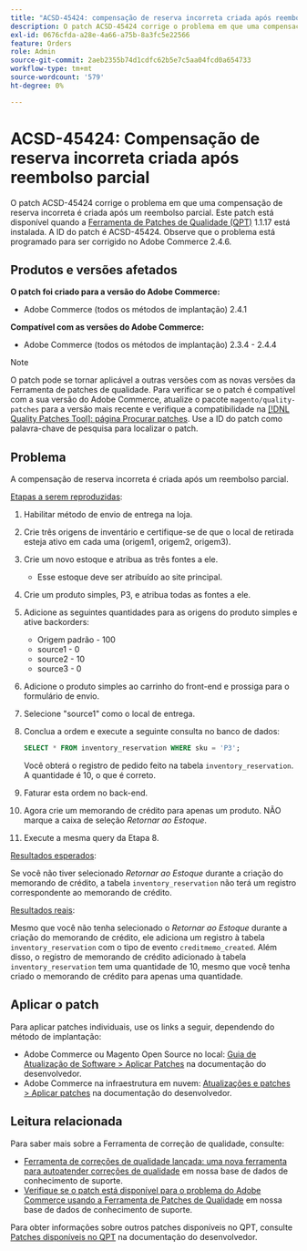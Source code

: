 ```yaml
---
title: "ACSD-45424: compensação de reserva incorreta criada após reembolso parcial"
description: O patch ACSD-45424 corrige o problema em que uma compensação de reserva incorreta é criada após um reembolso parcial. Este patch está disponível quando a [Ferramenta de correções de qualidade (QPT)](/help/announcements/adobe-commerce-announcements/magento-quality-patches-released-new-tool-to-self-serve-quality-patches.md) 1.1.17 está instalada. A ID do patch é ACSD-45424. Observe que o problema está programado para ser corrigido no Adobe Commerce 2.4.6.
exl-id: 0676cfda-a28e-4a66-a75b-8a3fc5e22566
feature: Orders
role: Admin
source-git-commit: 2aeb2355b74d1cdfc62b5e7c5aa04fcd0a654733
workflow-type: tm+mt
source-wordcount: '579'
ht-degree: 0%

---
```


# ACSD-45424: Compensação de reserva incorreta criada após reembolso parcial

O patch ACSD-45424 corrige o problema em que uma compensação de reserva incorreta é criada após um reembolso parcial. Este patch está disponível quando a [Ferramenta de Patches de Qualidade (QPT)](/help/announcements/adobe-commerce-announcements/magento-quality-patches-released-new-tool-to-self-serve-quality-patches.md) 1.1.17 está instalada. A ID do patch é ACSD-45424. Observe que o problema está programado para ser corrigido no Adobe Commerce 2.4.6.

## Produtos e versões afetados

**O patch foi criado para a versão do Adobe Commerce:**

* Adobe Commerce (todos os métodos de implantação) 2.4.1

**Compatível com as versões do Adobe Commerce:**

* Adobe Commerce (todos os métodos de implantação) 2.3.4 - 2.4.4

>[!NOTE]
>
>O patch pode se tornar aplicável a outras versões com as novas versões da Ferramenta de patches de qualidade. Para verificar se o patch é compatível com a sua versão do Adobe Commerce, atualize o pacote `magento/quality-patches` para a versão mais recente e verifique a compatibilidade na [[!DNL Quality Patches Tool]: página Procurar patches](https://experienceleague.adobe.com/tools/commerce-quality-patches/index.html). Use a ID do patch como palavra-chave de pesquisa para localizar o patch.

## Problema

A compensação de reserva incorreta é criada após um reembolso parcial.

<u>Etapas a serem reproduzidas</u>:

1. Habilitar método de envio de entrega na loja.
1. Crie três origens de inventário e certifique-se de que o local de retirada esteja ativo em cada uma (origem1, origem2, origem3).
1. Crie um novo estoque e atribua as três fontes a ele.
   * Esse estoque deve ser atribuído ao site principal.
1. Crie um produto simples, P3, e atribua todas as fontes a ele.
1. Adicione as seguintes quantidades para as origens do produto simples e ative backorders:
   * Origem padrão - 100
   * source1 - 0
   * source2 - 10
   * source3 - 0
1. Adicione o produto simples ao carrinho do front-end e prossiga para o formulário de envio.
1. Selecione &quot;source1&quot; como o local de entrega.
1. Conclua a ordem e execute a seguinte consulta no banco de dados:

   ```sql
   SELECT * FROM inventory_reservation WHERE sku = 'P3';
   ```

   Você obterá o registro de pedido feito na tabela `inventory_reservation`. A quantidade é 10, o que é correto.
1. Faturar esta ordem no back-end.
1. Agora crie um memorando de crédito para apenas um produto. NÃO marque a caixa de seleção *Retornar ao Estoque*.
1. Execute a mesma query da Etapa 8.

<u>Resultados esperados</u>:

Se você não tiver selecionado *Retornar ao Estoque* durante a criação do memorando de crédito, a tabela `inventory_reservation` não terá um registro correspondente ao memorando de crédito.

<u>Resultados reais</u>:

Mesmo que você não tenha selecionado o *Retornar ao Estoque* durante a criação do memorando de crédito, ele adiciona um registro à tabela `inventory_reservation` com o tipo de evento `creditmemo_created`. Além disso, o registro de memorando de crédito adicionado à tabela `inventory_reservation` tem uma quantidade de 10, mesmo que você tenha criado o memorando de crédito para apenas uma quantidade.

## Aplicar o patch

Para aplicar patches individuais, use os links a seguir, dependendo do método de implantação:

* Adobe Commerce ou Magento Open Source no local: [Guia de Atualização de Software > Aplicar Patches](https://experienceleague.adobe.com/en/docs/commerce-operations/tools/quality-patches-tool/usage) na documentação do desenvolvedor.
* Adobe Commerce na infraestrutura em nuvem: [Atualizações e patches > Aplicar patches](https://experienceleague.adobe.com/en/docs/commerce-cloud-service/user-guide/develop/upgrade/apply-patches) na documentação do desenvolvedor.

## Leitura relacionada

Para saber mais sobre a Ferramenta de correção de qualidade, consulte:

* [Ferramenta de correções de qualidade lançada: uma nova ferramenta para autoatender correções de qualidade](/help/announcements/adobe-commerce-announcements/magento-quality-patches-released-new-tool-to-self-serve-quality-patches.md) em nossa base de dados de conhecimento de suporte.
* [Verifique se o patch está disponível para o problema do Adobe Commerce usando a Ferramenta de Patches de Qualidade](/help/support-tools/patches-available-in-qpt-tool/check-patch-for-magento-issue-with-magento-quality-patches.md) em nossa base de dados de conhecimento de suporte.

Para obter informações sobre outros patches disponíveis no QPT, consulte [Patches disponíveis no QPT](https://experienceleague.adobe.com/tools/commerce-quality-patches/index.html) na documentação do desenvolvedor.
